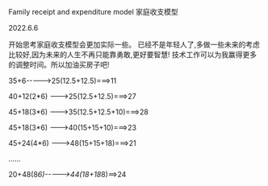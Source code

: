 Family receipt and expenditure model
家庭收支模型

2022.6.6 


开始思考家庭收支模型会更加实际一些。
已经不是年轻人了,多做一些未来的考虑比较好,因为未来的人生不再只能靠勇敢,更好要智慧!
技术工作可以为我赢得更多的调整时间。所以加油买房子吧!


35+6----->25(12.5+12.5)===>11

40+12(2*6) --->25(12.5+12.5)===>27

45+18(3*6) --->35(12.5+12.5+10)===>28

45+18(3*6) --->40(15+15+10)===>23

45+24(4*6) --->48(15+15+18)===>21

......

20+48(8*6)----->44(18+18*8)==>24



